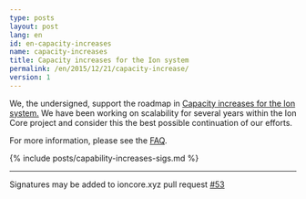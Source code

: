 ```yaml
---
type: posts
layout: post
lang: en
id: en-capacity-increases
name: capacity-increases
title: Capacity increases for the Ion system
permalink: /en/2015/12/21/capacity-increase/
version: 1
---
```

We, the undersigned, support the roadmap in [Capacity increases for the Ion system.][1]  We have been working on scalability for several years within the Ion Core project and consider this the best possible continuation of our efforts.

For more information, please see the [FAQ](/en/2015/12/23/capacity-increases-faq).

{% include posts/capability-increases-sigs.md %}

---

Signatures may be added to ioncore.xyz pull request [#53](https://github.com/ion-core/website/issues/53)

[1]: https://lists.linuxfoundation.org/pipermail/ion-dev/2015-December/011865.html
